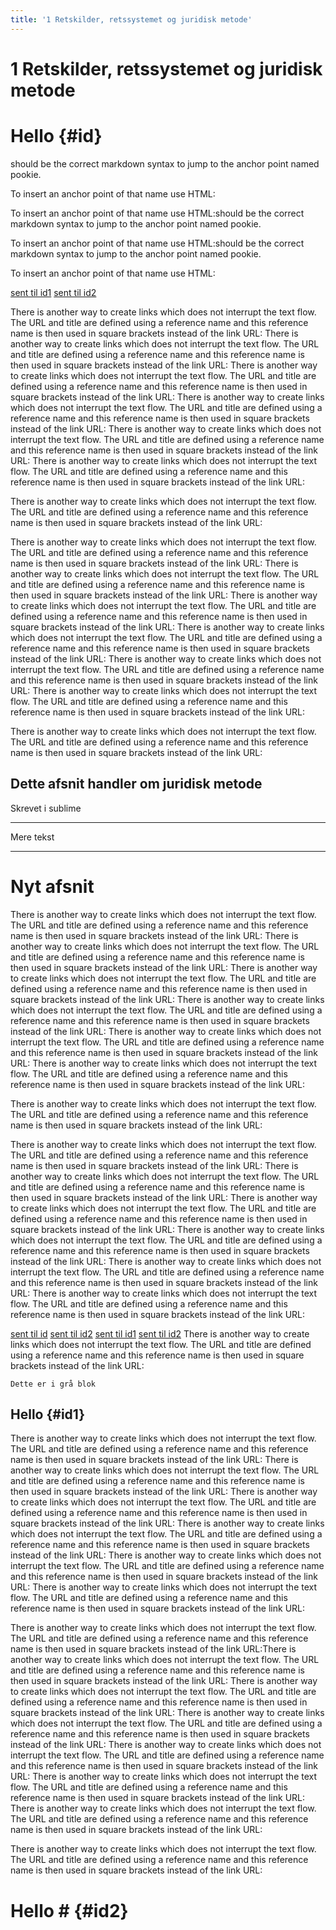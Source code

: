 ```yaml
---
title: '1 Retskilder, retssystemet og juridisk metode'
---
```

# 1 Retskilder, retssystemet og juridisk metode


# Hello {#id}

should be the correct markdown syntax to jump to the anchor point named pookie.

To insert an anchor point of that name use HTML:






To insert an anchor point of that name use HTML:should be the correct markdown syntax to jump to the anchor point named pookie.

To insert an anchor point of that name use HTML:should be the correct markdown syntax to jump to the anchor point named pookie.

To insert an anchor point of that name use HTML:  

[sent til id1](id1)
[sent til id2](id2)

There is another way to create links which does not interrupt the text flow. The URL and title are defined using a reference name and this reference name is then used in square brackets instead of the link URL:
There is another way to create links which does not interrupt the text flow. The URL and title are defined using a reference name and this reference name is then used in square brackets instead of the link URL:
There is another way to create links which does not interrupt the text flow. The URL and title are defined using a reference name and this reference name is then used in square brackets instead of the link URL:
There is another way to create links which does not interrupt the text flow. The URL and title are defined using a reference name and this reference name is then used in square brackets instead of the link URL:
There is another way to create links which does not interrupt the text flow. The URL and title are defined using a reference name and this reference name is then used in square brackets instead of the link URL:
There is another way to create links which does not interrupt the text flow. The URL and title are defined using a reference name and this reference name is then used in square brackets instead of the link URL:

There is another way to create links which does not interrupt the text flow. The URL and title are defined using a reference name and this reference name is then used in square brackets instead of the link URL:

There is another way to create links which does not interrupt the text flow. The URL and title are defined using a reference name and this reference name is then used in square brackets instead of the link URL:
There is another way to create links which does not interrupt the text flow. The URL and title are defined using a reference name and this reference name is then used in square brackets instead of the link URL:
There is another way to create links which does not interrupt the text flow. The URL and title are defined using a reference name and this reference name is then used in square brackets instead of the link URL:
There is another way to create links which does not interrupt the text flow. The URL and title are defined using a reference name and this reference name is then used in square brackets instead of the link URL:
There is another way to create links which does not interrupt the text flow. The URL and title are defined using a reference name and this reference name is then used in square brackets instead of the link URL:
There is another way to create links which does not interrupt the text flow. The URL and title are defined using a reference name and this reference name is then used in square brackets instead of the link URL:

There is another way to create links which does not interrupt the text flow. The URL and title are defined using a reference name and this reference name is then used in square brackets instead of the link URL:


## Dette afsnit handler om juridisk metode

Skrevet i sublime

***

Mere tekst

---

Nyt afsnit
=======

There is another way to create links which does not interrupt the text flow. The URL and title are defined using a reference name and this reference name is then used in square brackets instead of the link URL:
There is another way to create links which does not interrupt the text flow. The URL and title are defined using a reference name and this reference name is then used in square brackets instead of the link URL:
There is another way to create links which does not interrupt the text flow. The URL and title are defined using a reference name and this reference name is then used in square brackets instead of the link URL:
There is another way to create links which does not interrupt the text flow. The URL and title are defined using a reference name and this reference name is then used in square brackets instead of the link URL:
There is another way to create links which does not interrupt the text flow. The URL and title are defined using a reference name and this reference name is then used in square brackets instead of the link URL:
There is another way to create links which does not interrupt the text flow. The URL and title are defined using a reference name and this reference name is then used in square brackets instead of the link URL:

There is another way to create links which does not interrupt the text flow. The URL and title are defined using a reference name and this reference name is then used in square brackets instead of the link URL:



There is another way to create links which does not interrupt the text flow. The URL and title are defined using a reference name and this reference name is then used in square brackets instead of the link URL:
There is another way to create links which does not interrupt the text flow. The URL and title are defined using a reference name and this reference name is then used in square brackets instead of the link URL:
There is another way to create links which does not interrupt the text flow. The URL and title are defined using a reference name and this reference name is then used in square brackets instead of the link URL:
There is another way to create links which does not interrupt the text flow. The URL and title are defined using a reference name and this reference name is then used in square brackets instead of the link URL:
There is another way to create links which does not interrupt the text flow. The URL and title are defined using a reference name and this reference name is then used in square brackets instead of the link URL:
There is another way to create links which does not interrupt the text flow. The URL and title are defined using a reference name and this reference name is then used in square brackets instead of the link URL:



[sent til id](id)
[sent til id2](id2)
[sent til id1](id1)
[sent til id2](id2)
There is another way to create links which does not interrupt the text flow. The URL and title are defined using a reference name and this reference name is then used in square brackets instead of the link URL:

```
Dette er i grå blok
```



Hello {#id1}
-----

There is another way to create links which does not interrupt the text flow. The URL and title are defined using a reference name and this reference name is then used in square brackets instead of the link URL:
There is another way to create links which does not interrupt the text flow. The URL and title are defined using a reference name and this reference name is then used in square brackets instead of the link URL:
There is another way to create links which does not interrupt the text flow. The URL and title are defined using a reference name and this reference name is then used in square brackets instead of the link URL:
There is another way to create links which does not interrupt the text flow. The URL and title are defined using a reference name and this reference name is then used in square brackets instead of the link URL:
There is another way to create links which does not interrupt the text flow. The URL and title are defined using a reference name and this reference name is then used in square brackets instead of the link URL:
There is another way to create links which does not interrupt the text flow. The URL and title are defined using a reference name and this reference name is then used in square brackets instead of the link URL:

There is another way to create links which does not interrupt the text flow. The URL and title are defined using a reference name and this reference name is then used in square brackets instead of the link URL:There is another way to create links which does not interrupt the text flow. The URL and title are defined using a reference name and this reference name is then used in square brackets instead of the link URL:
There is another way to create links which does not interrupt the text flow. The URL and title are defined using a reference name and this reference name is then used in square brackets instead of the link URL:
There is another way to create links which does not interrupt the text flow. The URL and title are defined using a reference name and this reference name is then used in square brackets instead of the link URL:
There is another way to create links which does not interrupt the text flow. The URL and title are defined using a reference name and this reference name is then used in square brackets instead of the link URL:
There is another way to create links which does not interrupt the text flow. The URL and title are defined using a reference name and this reference name is then used in square brackets instead of the link URL:
There is another way to create links which does not interrupt the text flow. The URL and title are defined using a reference name and this reference name is then used in square brackets instead of the link URL:

There is another way to create links which does not interrupt the text flow. The URL and title are defined using a reference name and this reference name is then used in square brackets instead of the link URL:

# Hello # {#id2}
